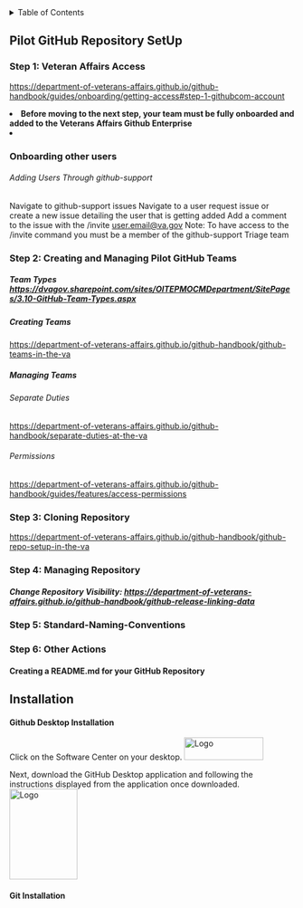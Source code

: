 <!-- TABLE OF CONTENTS -->
<details>
  <summary>Table of Contents</summary>
  <ol>
    <li>
      <a href="#Pilot-GitHub-Repository-Setup">Pilot-GitHub-Repository-Setup</a>
      <ul><li>
       <a href="#Step-1:-Cloning Repositories">Cloning Repositories</a>
       <li>
        <a href="#Step-2:-Creating-and-Managing-Pilot-GitHub-Teams">Creating and Managing Pilot GitHub Teams</a>
        <li>
        <a href="#Step-3:-Cloning-Repository">Cloning Repository</a>
         <li>
         <a href="#Step-4:-Managing-Repository">Managing Repository</a>
          <li>
        <a href="#Step-5:-Standard-Naming-Conventions">Naming Conventions</a>
        <li>
        <a href="#Step-6:-Other-Actions">Other Actions</a>
        <ol>
          </ul></li>
     <a href="#Installation">Installation</a>  
    </ol>
</details> 
        
## Pilot GitHub Repository SetUp
### Step 1: Veteran Affairs Access
https://department-of-veterans-affairs.github.io/github-handbook/guides/onboarding/getting-access#step-1-githubcom-account <li>
**Before moving to the next step, your team must be fully onboarded and added to the Veterans Affairs Github Enterprise<li>**
### Onboarding other users
###### Adding Users Through github-support
Navigate to github-support issues
Navigate to a user request issue or create a new issue detailing the user that is getting added
Add a comment to the issue with the /invite user.email@va.gov
Note: To have access to the /invite command you must be a member of the github-support Triage team
  
### Step 2: Creating and Managing Pilot GitHub Teams
##### Team Types https://dvagov.sharepoint.com/sites/OITEPMOCMDepartment/SitePages/3.10-GitHub-Team-Types.aspx
##### Creating Teams
 https://department-of-veterans-affairs.github.io/github-handbook/github-teams-in-the-va
##### Managing Teams
###### Separate Duties
 https://department-of-veterans-affairs.github.io/github-handbook/separate-duties-at-the-va
###### Permissions
 https://department-of-veterans-affairs.github.io/github-handbook/guides/features/access-permissions

### Step 3: Cloning Repository
https://department-of-veterans-affairs.github.io/github-handbook/github-repo-setup-in-the-va
  
### Step 4: Managing Repository
##### Change Repository Visibility: https://department-of-veterans-affairs.github.io/github-handbook/github-release-linking-data
  
### Step 5: Standard-Naming-Conventions
### Step 6: Other Actions
#### Creating a README.md for your GitHub Repository
####

## Installation
#### Github Desktop Installation
Click on the Software Center on your desktop.
<img src="https://user-images.githubusercontent.com/105750400/182799638-8b986305-3726-499f-92df-ae319d04c2c6.png" alt="Logo" width="140" height="40">

  Next, download the GitHub Desktop application and following the instructions displayed from the application once downloaded.
<img src="https://user-images.githubusercontent.com/105750400/182800055-dccd42af-a1ba-4c8b-9aa1-f3fde39f74e5.png" alt="Logo" width="120" height="160">
 

#### Git Installation
